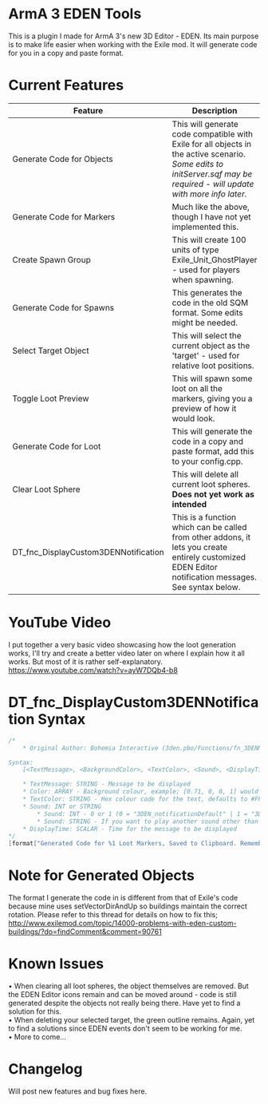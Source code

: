 # ArmA 3 EDEN Tools
This is a plugin I made for ArmA 3's new 3D Editor - EDEN. Its main purpose is to make life easier when working with the Exile mod. It will generate code for you in a copy and paste format.

# Current Features
| Feature  | Description |
| ------------- | ------------- |
| Generate Code for Objects  | This will generate code compatible with Exile for all objects in the active scenario. *Some edits to initServer.sqf may be required - will update with more info later.* |
| Generate Code for Markers  | Much like the above, though I have not yet implemented this.  |
| Create Spawn Group | This will create 100 units of type Exile_Unit_GhostPlayer - used for players when spawning. |
| Generate Code for Spawns | This generates the code in the old SQM format. Some edits might be needed. |
| Select Target Object | This will select the current object as the 'target' - used for relative loot positions. |
| Toggle Loot Preview | This will spawn some loot on all the markers, giving you a preview of how it would look. |
| Generate Code for Loot | This will generate the code in a copy and paste format, add this to your config.cpp. |
| Clear Loot Sphere | This will delete all current loot spheres. **Does not yet work as intended** |
| DT_fnc_DisplayCustom3DENNotification | This is a function which can be called from other addons, it lets you create entirely customized EDEN Editor notification messages. See syntax below. |

# YouTube Video
I put together a very basic video showcasing how the loot generation works, I'll try and create a better video later on where I explain how it all works. But most of it is rather self-explanatory. https://www.youtube.com/watch?v=ayW7DQb4-b8

# DT_fnc_DisplayCustom3DENNotification Syntax
```cpp
/*
	* Original Author: Bohemia Interactive (3den.pbo/Functions/fn_3DENNotification.sqf)

Syntax:
	[<TextMessage>, <BackgroundColor>, <TextColor>, <Sound>, <DisplayTime>] call DT_fnc_DisplayCustom3DENNotification;

	* TextMessage: STRING - Message to be displayed
	* Color: ARRAY - Background colour, example; [0.71, 0, 0, 1] would be opaque red background
	* TextColor: STRING - Hex colour code for the text, defaults to #FFFFFF (White)
	* Sound: INT or STRING
		* Sound: INT - 0 or 1 (0 = "3DEN_notificationDefault" | 1 = "3DEN_notificationWarning")
		* Sound: STRING - If you want to play another sound other than the 2 default ones, use a string
	* DisplayTime: SCALAR - Time for the message to be displayed
*/
[format["Generated Code for %1 Loot Markers, Saved to Clipboard. Remember to change Table name!", (str numOfLoot)], [0, 0.30, 0.80, 0.40], "#BBCCDD", "ReadoutClick", 6] call DT_fnc_DisplayCustom3DENNotification;
```

# Note for Generated Objects
The format I generate the code in is different from that of Exile's code because mine uses setVectorDirAndUp so buildings maintain the correct rotation. Please refer to this thread for details on how to fix this; http://www.exilemod.com/topic/14000-problems-with-eden-custom-buildings/?do=findComment&comment=90761

# Known Issues
• When clearing all loot spheres, the object themselves are removed. But the EDEN Editor icons remain and can be moved around - code is still generated despite the objects not really being there. Have yet to find a solution for this.  
• When deleting your selected target, the green outline remains. Again, yet to find a solutions since EDEN events don't seem to be working for me.  
• More to come...

# Changelog
Will post new features and bug fixes here.
